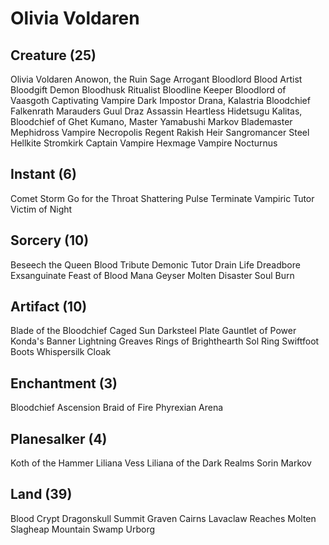 # Olivia Voldaren

## Creature (25)

Olivia Voldaren
Anowon, the Ruin Sage
Arrogant Bloodlord
Blood Artist
Bloodgift Demon
Bloodhusk Ritualist
Bloodline Keeper
Bloodlord of Vaasgoth
Captivating Vampire
Dark Impostor
Drana, Kalastria Bloodchief
Falkenrath Marauders
Guul Draz Assassin
Heartless Hidetsugu
Kalitas, Bloodchief of Ghet
Kumano, Master Yamabushi
Markov Blademaster
Mephidross Vampire
Necropolis Regent
Rakish Heir
Sangromancer
Steel Hellkite
Stromkirk Captain
Vampire Hexmage
Vampire Nocturnus

## Instant (6)

Comet Storm
Go for the Throat
Shattering Pulse
Terminate
Vampiric Tutor
Victim of Night

## Sorcery (10)

Beseech the Queen
Blood Tribute
Demonic Tutor
Drain Life
Dreadbore
Exsanguinate
Feast of Blood
Mana Geyser
Molten Disaster
Soul Burn

## Artifact (10)

Blade of the Bloodchief
Caged Sun
Darksteel Plate
Gauntlet of Power
Konda's Banner
Lightning Greaves
Rings of Brighthearth
Sol Ring
Swiftfoot Boots
Whispersilk Cloak

## Enchantment (3)

Bloodchief Ascension
Braid of Fire
Phyrexian Arena

## Planesalker (4)

Koth of the Hammer
Liliana Vess
Liliana of the Dark Realms
Sorin Markov

## Land (39)

Blood Crypt
Dragonskull Summit
Graven Cairns
Lavaclaw Reaches
Molten Slagheap
Mountain
Swamp
Urborg
